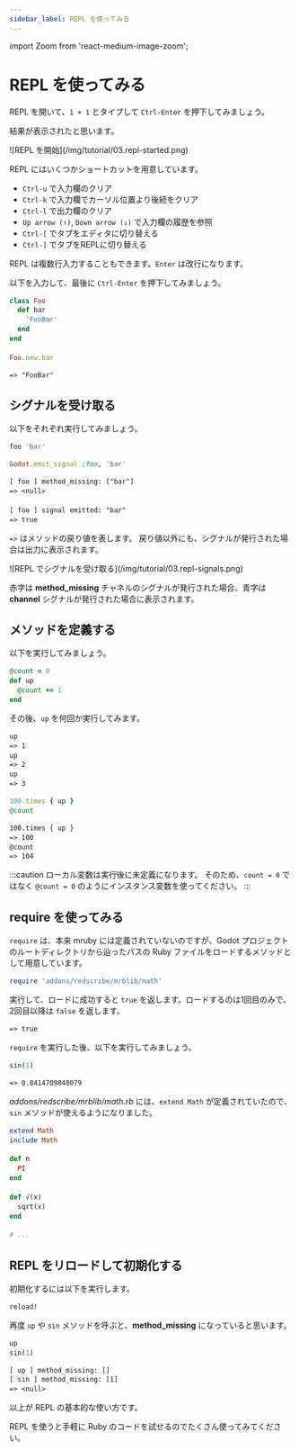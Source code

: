 ```yaml
---
sidebar_label: REPL を使ってみる
---
```

import Zoom from 'react-medium-image-zoom';

# REPL を使ってみる

REPL を開いて、`1 + 1` とタイプして `Ctrl-Enter` を押下してみましょう。

結果が表示されたと思います。

<Zoom>
![REPL を開始](/img/tutorial/03.repl-started.png)
</Zoom>

REPL にはいくつかショートカットを用意しています。
* `Ctrl-u` で入力欄のクリア
* `Ctrl-k` で入力欄でカーソル位置より後続をクリア
* `Ctrl-l` で出力欄のクリア
* `Up arrow (↑)`, `Down arrow (↓)` で入力欄の履歴を参照
* `Ctrl-[` でタブをエディタに切り替える
* `Ctrl-]` でタブをREPLに切り替える


REPL は複数行入力することもできます。`Enter` は改行になります。

以下を入力して、最後に `Ctrl-Enter` を押下してみましょう。
```ruby
class Foo
  def bar
    'FooBar'
  end
end

Foo.new.bar
```
```txt title="出力"
=> "FooBar"
```

## シグナルを受け取る

以下をそれぞれ実行してみましょう。
```ruby
foo 'bar'
```
```ruby
Godot.emit_signal :foo, 'bar'
```
```txt title="出力"
[ foo ] method_missing: ["bar"]
=> <null>

[ foo ] signal emitted: "bar"
=> true
```
`=>` はメソッドの戻り値を表します。
戻り値以外にも、シグナルが発行された場合は出力に表示されます。

<Zoom>
![REPL でシグナルを受け取る](/img/tutorial/03.repl-signals.png)
</Zoom>

赤字は **method_missing** チャネルのシグナルが発行された場合、青字は **channel** シグナルが発行された場合に表示されます。


## メソッドを定義する

以下を実行してみましょう。
```ruby
@count = 0
def up
  @count += 1
end
```
その後、`up` を何回か実行してみます。
```txt title="出力"
up
=> 1
up
=> 2
up
=> 3
```

```ruby
100.times { up }
@count
```
```txt title="出力"
100.times { up }
=> 100
@count
=> 104
```

:::caution
ローカル変数は実行後に未定義になります。
そのため、`count = 0` ではなく `@count = 0` のようにインスタンス変数を使ってください。
:::


## require を使ってみる

`require` は、本来 mruby には定義されていないのですが、Godot プロジェクトのルートディレクトリから辿ったパスの Ruby ファイルをロードするメソッドとして用意しています。

```ruby
require 'addons/redscribe/mrblib/math'
```
実行して、ロードに成功すると `true` を返します。ロードするのは1回目のみで、2回目以降は `false` を返します。
```txt title="出力"
=> true
```

`require` を実行した後、以下を実行してみましょう。 

```ruby
sin(1)
```
```txt title="出力"
=> 0.8414709848079
```

*addons/redscribe/mrblib/math.rb* には、`extend Math` が定義されていたので、`sin` メソッドが使えるようになりました。

```ruby title="addons/redscribe/mrblib/math.rb"
extend Math
include Math

def π
  PI
end

def √(x)
  sqrt(x)
end

# ...
```


## REPL をリロードして初期化する

初期化するには以下を実行します。
```ruby
reload!
```

再度 `up` や `sin` メソッドを呼ぶと、**method_missing** になっていると思います。
```ruby
up
sin(1)
```
```txt title="出力"
[ up ] method_missing: []
[ sin ] method_missing: [1]
=> <null>
```


以上が REPL の基本的な使い方です。

REPL を使うと手軽に Ruby のコードを試せるのでたくさん使ってみてください。
